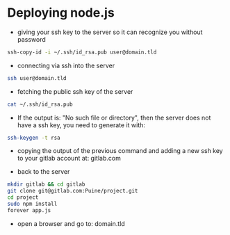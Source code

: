 # Deploying node.js

- giving your ssh key to the server so it can recognize you without password
```bash
ssh-copy-id -i ~/.ssh/id_rsa.pub user@domain.tld
```

- connecting via ssh into the server
```bash
ssh user@domain.tld
```

- fetching the public ssh key of the server
```bash
cat ~/.ssh/id_rsa.pub
```

  - If the output is: "No such file or directory", then the server does not have a ssh key, you need to generate it with:
  ```bash
  ssh-keygen -t rsa
  ```

- copying the output of the previous command and adding a new ssh key to your gitlab account at: gitlab.com

- back to the server
```bash
mkdir gitlab && cd gitlab
git clone git@gitlab.com:Puine/project.git
cd project
sudo npm install
forever app.js
```

- open a browser and go to: domain.tld